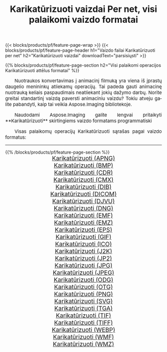 ﻿---
title: Karikatūrizuoti vaizdai Per net, visi palaikomi vaizdo formatai 
weight: 3920
url: /lt/net/cartoonify 
lang: lt
langdirlevel: 2
locales: zh-hans,ja,it,ru,de,es,fr,nl,id,lt,pl,pt,vi,tr,ko,zh-hant,ar,hi,th,sv,cs,uk,he
description: Naudodami Aspose.Imaging galite lengvai sukurti Karikatūrizuoti vaizdus per net
---

{{< blocks/products/pf/feature-page-wrap >}}
{{< blocks/products/pf/feature-page-header h1="Vaizdo failai Karikatūrizuoti per net" h2="Karikatūrizuoti vaizdai" downloadText="parsisiųsti" >}}


{{% blocks/products/pf/feature-page-section  h2="Visi palaikomi operacijos Karikatūrizuoti attēlus formatai" %}}
<p align="justify" style="text-indent:2em;font-size:15px;">
Nuotraukos konvertavimas į animacinį filmuką yra viena iš įprastų daugelio menininkų atliekamų operacijų. Tai padeda gauti animacinę nuotrauką keliais paspaudimais neatliekant jokių dažymo darbų. Norite greitai standartinį vaizdą paversti animaciniu vaizdu? Tokiu atveju galite pabandyti, kaip tai veikia Aspose.Imaging bibliotekoje.
</p>
<p align="justify" style="text-indent:2em;font-size:15px;">
Naudodami Aspose.Imaging galite lengvai pritaikyti **Karikatūrizuoti** skirtingiems vaizdo formatams programmatiski
</p>
<p align="justify" style="text-indent:2em;font-size:15px;">
Visas palaikomų operacijų Karikatūrizuoti sąrašas pagal vaizdo formatus:
</p>
<hr/>
{{% /blocks/products/pf/feature-page-section %}}
<div class="container-fluid productfamilypage bg-gray">
    <div class="convertypes bg-gray agp-content section">
        <div class="container">
		<div class="row other-converters" style="gap: 10px;font-size: 19px;text-align:center;">
		    <div class='col-md-2 other-converter remove-lp remove-rp'><a href="/imaging/lt/net/cartoonify/apng" style="padding:15px;">Karikatūrizuoti (APNG)</a></div><div class='col-md-2 other-converter remove-lp remove-rp'><a href="/imaging/lt/net/cartoonify/bmp" style="padding:15px;">Karikatūrizuoti (BMP)</a></div><div class='col-md-2 other-converter remove-lp remove-rp'><a href="/imaging/lt/net/cartoonify/cdr" style="padding:15px;">Karikatūrizuoti (CDR)</a></div><div class='col-md-2 other-converter remove-lp remove-rp'><a href="/imaging/lt/net/cartoonify/cmx" style="padding:15px;">Karikatūrizuoti (CMX)</a></div><div class='col-md-2 other-converter remove-lp remove-rp'><a href="/imaging/lt/net/cartoonify/dib" style="padding:15px;">Karikatūrizuoti (DIB)</a></div><div class='col-md-2 other-converter remove-lp remove-rp'><a href="/imaging/lt/net/cartoonify/dicom" style="padding:15px;">Karikatūrizuoti (DICOM)</a></div><div class='col-md-2 other-converter remove-lp remove-rp'><a href="/imaging/lt/net/cartoonify/djvu" style="padding:15px;">Karikatūrizuoti (DJVU)</a></div><div class='col-md-2 other-converter remove-lp remove-rp'><a href="/imaging/lt/net/cartoonify/dng" style="padding:15px;">Karikatūrizuoti (DNG)</a></div><div class='col-md-2 other-converter remove-lp remove-rp'><a href="/imaging/lt/net/cartoonify/emf" style="padding:15px;">Karikatūrizuoti (EMF)</a></div><div class='col-md-2 other-converter remove-lp remove-rp'><a href="/imaging/lt/net/cartoonify/emz" style="padding:15px;">Karikatūrizuoti (EMZ)</a></div><div class='col-md-2 other-converter remove-lp remove-rp'><a href="/imaging/lt/net/cartoonify/eps" style="padding:15px;">Karikatūrizuoti (EPS)</a></div><div class='col-md-2 other-converter remove-lp remove-rp'><a href="/imaging/lt/net/cartoonify/gif" style="padding:15px;">Karikatūrizuoti (GIF)</a></div><div class='col-md-2 other-converter remove-lp remove-rp'><a href="/imaging/lt/net/cartoonify/ico" style="padding:15px;">Karikatūrizuoti (ICO)</a></div><div class='col-md-2 other-converter remove-lp remove-rp'><a href="/imaging/lt/net/cartoonify/j2k" style="padding:15px;">Karikatūrizuoti (J2K)</a></div><div class='col-md-2 other-converter remove-lp remove-rp'><a href="/imaging/lt/net/cartoonify/jp2" style="padding:15px;">Karikatūrizuoti (JP2)</a></div><div class='col-md-2 other-converter remove-lp remove-rp'><a href="/imaging/lt/net/cartoonify/jpg" style="padding:15px;">Karikatūrizuoti (JPG)</a></div><div class='col-md-2 other-converter remove-lp remove-rp'><a href="/imaging/lt/net/cartoonify/jpeg" style="padding:15px;">Karikatūrizuoti (JPEG)</a></div><div class='col-md-2 other-converter remove-lp remove-rp'><a href="/imaging/lt/net/cartoonify/odg" style="padding:15px;">Karikatūrizuoti (ODG)</a></div><div class='col-md-2 other-converter remove-lp remove-rp'><a href="/imaging/lt/net/cartoonify/otg" style="padding:15px;">Karikatūrizuoti (OTG)</a></div><div class='col-md-2 other-converter remove-lp remove-rp'><a href="/imaging/lt/net/cartoonify/png" style="padding:15px;">Karikatūrizuoti (PNG)</a></div><div class='col-md-2 other-converter remove-lp remove-rp'><a href="/imaging/lt/net/cartoonify/svg" style="padding:15px;">Karikatūrizuoti (SVG)</a></div><div class='col-md-2 other-converter remove-lp remove-rp'><a href="/imaging/lt/net/cartoonify/tga" style="padding:15px;">Karikatūrizuoti (TGA)</a></div><div class='col-md-2 other-converter remove-lp remove-rp'><a href="/imaging/lt/net/cartoonify/tif" style="padding:15px;">Karikatūrizuoti (TIF)</a></div><div class='col-md-2 other-converter remove-lp remove-rp'><a href="/imaging/lt/net/cartoonify/tiff" style="padding:15px;">Karikatūrizuoti (TIFF)</a></div><div class='col-md-2 other-converter remove-lp remove-rp'><a href="/imaging/lt/net/cartoonify/webp" style="padding:15px;">Karikatūrizuoti (WEBP)</a></div><div class='col-md-2 other-converter remove-lp remove-rp'><a href="/imaging/lt/net/cartoonify/wmf" style="padding:15px;">Karikatūrizuoti (WMF)</a></div><div class='col-md-2 other-converter remove-lp remove-rp'><a href="/imaging/lt/net/cartoonify/wmz" style="padding:15px;">Karikatūrizuoti (WMZ)</a></div>
                </div>
        </div>
    </div>
</div>
<br/>
